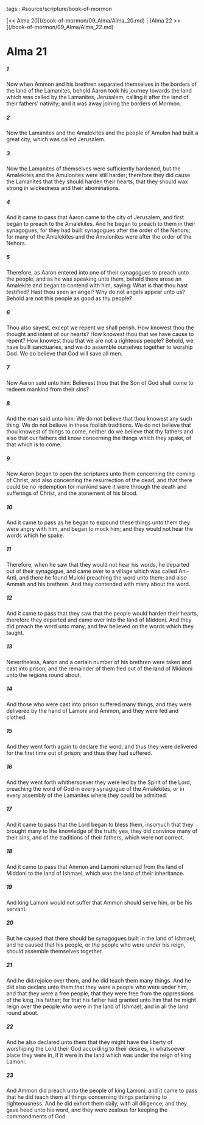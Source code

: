 tags:: #source/scripture/book-of-mormon

[<< Alma 20[(/book-of-mormon/09_Alma/Alma_20.md) | [Alma 22 >>[(/book-of-mormon/09_Alma/Alma_22.md)

# Alma 21

##### 1

Now when Ammon and his brethren separated themselves in the borders of the land of the Lamanites, behold Aaron took his journey towards the land which was called by the Lamanites, Jerusalem, calling it after the land of their fathers' nativity; and it was away joining the borders of Mormon.

##### 2

Now the Lamanites and the Amalekites and the people of Amulon had built a great city, which was called Jerusalem.

##### 3

Now the Lamanites of themselves were sufficiently hardened, but the Amalekites and the Amulonites were still harder; therefore they did cause the Lamanites that they should harden their hearts, that they should wax strong in wickedness and their abominations.

##### 4

And it came to pass that Aaron came to the city of Jerusalem, and first began to preach to the Amalekites. And he began to preach to them in their synagogues, for they had built synagogues after the order of the Nehors; for many of the Amalekites and the Amulonites were after the order of the Nehors.

##### 5

Therefore, as Aaron entered into one of their synagogues to preach unto the people, and as he was speaking unto them, behold there arose an Amalekite and began to contend with him, saying: What is that thou hast testified? Hast thou seen an angel? Why do not angels appear unto us? Behold are not this people as good as thy people?

##### 6

Thou also sayest, except we repent we shall perish. How knowest thou the thought and intent of our hearts? How knowest thou that we have cause to repent? How knowest thou that we are not a righteous people? Behold, we have built sanctuaries, and we do assemble ourselves together to worship God. We do believe that God will save all men.

##### 7

Now Aaron said unto him: Believest thou that the Son of God shall come to redeem mankind from their sins?

##### 8

And the man said unto him: We do not believe that thou knowest any such thing. We do not believe in these foolish traditions. We do not believe that thou knowest of things to come, neither do we believe that thy fathers and also that our fathers did know concerning the things which they spake, of that which is to come.

##### 9

Now Aaron began to open the scriptures unto them concerning the coming of Christ, and also concerning the resurrection of the dead, and that there could be no redemption for mankind save it were through the death and sufferings of Christ, and the atonement of his blood.

##### 10

And it came to pass as he began to expound these things unto them they were angry with him, and began to mock him; and they would not hear the words which he spake.

##### 11

Therefore, when he saw that they would not hear his words, he departed out of their synagogue, and came over to a village which was called Ani-Anti, and there he found Muloki preaching the word unto them; and also Ammah and his brethren. And they contended with many about the word.

##### 12

And it came to pass that they saw that the people would harden their hearts, therefore they departed and came over into the land of Middoni. And they did preach the word unto many, and few believed on the words which they taught.

##### 13

Nevertheless, Aaron and a certain number of his brethren were taken and cast into prison, and the remainder of them fled out of the land of Middoni unto the regions round about.

##### 14

And those who were cast into prison suffered many things, and they were delivered by the hand of Lamoni and Ammon, and they were fed and clothed.

##### 15

And they went forth again to declare the word, and thus they were delivered for the first time out of prison; and thus they had suffered.

##### 16

And they went forth whithersoever they were led by the Spirit of the Lord, preaching the word of God in every synagogue of the Amalekites, or in every assembly of the Lamanites where they could be admitted.

##### 17

And it came to pass that the Lord began to bless them, insomuch that they brought many to the knowledge of the truth; yea, they did convince many of their sins, and of the traditions of their fathers, which were not correct.

##### 18

And it came to pass that Ammon and Lamoni returned from the land of Middoni to the land of Ishmael, which was the land of their inheritance.

##### 19

And king Lamoni would not suffer that Ammon should serve him, or be his servant.

##### 20

But he caused that there should be synagogues built in the land of Ishmael; and he caused that his people, or the people who were under his reign, should assemble themselves together.

##### 21

And he did rejoice over them, and he did teach them many things. And he did also declare unto them that they were a people who were under him, and that they were a free people, that they were free from the oppressions of the king, his father; for that his father had granted unto him that he might reign over the people who were in the land of Ishmael, and in all the land round about.

##### 22

And he also declared unto them that they might have the liberty of worshiping the Lord their God according to their desires, in whatsoever place they were in, if it were in the land which was under the reign of king Lamoni.

##### 23

And Ammon did preach unto the people of king Lamoni; and it came to pass that he did teach them all things concerning things pertaining to righteousness. And he did exhort them daily, with all diligence; and they gave heed unto his word, and they were zealous for keeping the commandments of God.
